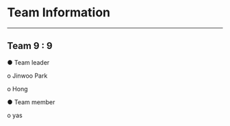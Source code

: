 # Team Information
-----------------

## Team 9 : 9
● Team leader

  o Jinwoo Park 
  
  o Hong

● Team member

  o yas



